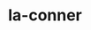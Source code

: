 ---
title: "la-conner"
hashtag: "la-conner"
tags:
  - Cities I have visited
  - City
  - Washington
---